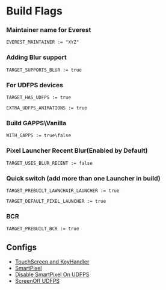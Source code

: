 # Build Flags

### Maintainer name for Everest

```
EVEREST_MAINTAINER := "XYZ"
```

### Adding Blur support

```
TARGET_SUPPORTS_BLUR := true
```

### For UDFPS devices

```
TARGET_HAS_UDFPS := true

EXTRA_UDFPS_ANIMATIONS := true
```

### Build GAPPS\Vanilla

```
WITH_GAPPS := true\false
```

### Pixel Launcher Recent Blur(Enabled by Default)

```
TARGET_USES_BLUR_RECENT := false
```


### Quick switch (add more than one Launcher in build)

```
TARGET_PREBUILT_LAWNCHAIR_LAUNCHER := true

TARGET_DEFAULT_PIXEL_LAUNCHER := true
```

### BCR

```
TARGET_PREBUILT_BCR := true
```

## Configs

- [TouchScreen and KeyHandler](https://github.com/ProjectEverest-Devices/android_device_oneplus_sm8350-common/commit/eb2e657793689ad2d438d26f1567759f2841a24c)
- [SmartPixel](https://github.com/ProjectEverest-Devices/android_device_oneplus_sm8350-common/commit/0dc555a5a95e6248f7ee81940062e1140e501146)
- [Disable SmartPixel On UDFPS](https://github.com/ProjectEverest-Devices/android_device_oneplus_sm8350-common/commit/0365948a19b50c7b254764dd149a85558d29c3f0)
- [ScreenOff UDFPS](https://github.com/ProjectEverest-Devices/android_device_realme_lunaa/commit/e4c40f6f605a21c86fe1bd5ffe71e7b9083a6300)
